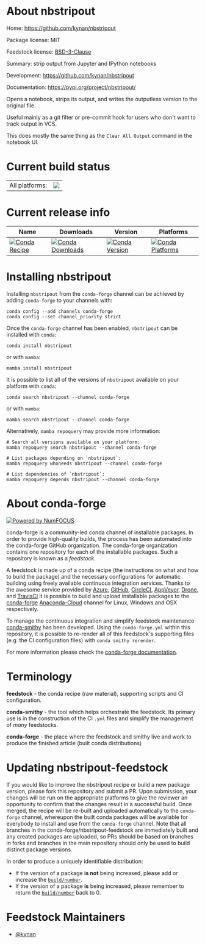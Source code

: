 About nbstripout
================

Home: https://github.com/kynan/nbstripout

Package license: MIT

Feedstock license: [BSD-3-Clause](https://github.com/conda-forge/nbstripout-feedstock/blob/main/LICENSE.txt)

Summary: strip output from Jupyter and IPython notebooks

Development: https://github.com/kynan/nbstripout

Documentation: https://pypi.org/project/nbstripout/

Opens a notebook, strips its output, and writes the outputless version to the
original file.

Useful mainly as a git filter or pre-commit hook for users who don't want to
track output in VCS.

This does mostly the same thing as the `Clear All Output` command in the
notebook UI.


Current build status
====================


<table><tr><td>All platforms:</td>
    <td>
      <a href="https://dev.azure.com/conda-forge/feedstock-builds/_build/latest?definitionId=5141&branchName=main">
        <img src="https://dev.azure.com/conda-forge/feedstock-builds/_apis/build/status/nbstripout-feedstock?branchName=main">
      </a>
    </td>
  </tr>
</table>

Current release info
====================

| Name | Downloads | Version | Platforms |
| --- | --- | --- | --- |
| [![Conda Recipe](https://img.shields.io/badge/recipe-nbstripout-green.svg)](https://anaconda.org/conda-forge/nbstripout) | [![Conda Downloads](https://img.shields.io/conda/dn/conda-forge/nbstripout.svg)](https://anaconda.org/conda-forge/nbstripout) | [![Conda Version](https://img.shields.io/conda/vn/conda-forge/nbstripout.svg)](https://anaconda.org/conda-forge/nbstripout) | [![Conda Platforms](https://img.shields.io/conda/pn/conda-forge/nbstripout.svg)](https://anaconda.org/conda-forge/nbstripout) |

Installing nbstripout
=====================

Installing `nbstripout` from the `conda-forge` channel can be achieved by adding `conda-forge` to your channels with:

```
conda config --add channels conda-forge
conda config --set channel_priority strict
```

Once the `conda-forge` channel has been enabled, `nbstripout` can be installed with `conda`:

```
conda install nbstripout
```

or with `mamba`:

```
mamba install nbstripout
```

It is possible to list all of the versions of `nbstripout` available on your platform with `conda`:

```
conda search nbstripout --channel conda-forge
```

or with `mamba`:

```
mamba search nbstripout --channel conda-forge
```

Alternatively, `mamba repoquery` may provide more information:

```
# Search all versions available on your platform:
mamba repoquery search nbstripout --channel conda-forge

# List packages depending on `nbstripout`:
mamba repoquery whoneeds nbstripout --channel conda-forge

# List dependencies of `nbstripout`:
mamba repoquery depends nbstripout --channel conda-forge
```


About conda-forge
=================

[![Powered by
NumFOCUS](https://img.shields.io/badge/powered%20by-NumFOCUS-orange.svg?style=flat&colorA=E1523D&colorB=007D8A)](https://numfocus.org)

conda-forge is a community-led conda channel of installable packages.
In order to provide high-quality builds, the process has been automated into the
conda-forge GitHub organization. The conda-forge organization contains one repository
for each of the installable packages. Such a repository is known as a *feedstock*.

A feedstock is made up of a conda recipe (the instructions on what and how to build
the package) and the necessary configurations for automatic building using freely
available continuous integration services. Thanks to the awesome service provided by
[Azure](https://azure.microsoft.com/en-us/services/devops/), [GitHub](https://github.com/),
[CircleCI](https://circleci.com/), [AppVeyor](https://www.appveyor.com/),
[Drone](https://cloud.drone.io/welcome), and [TravisCI](https://travis-ci.com/)
it is possible to build and upload installable packages to the
[conda-forge](https://anaconda.org/conda-forge) [Anaconda-Cloud](https://anaconda.org/)
channel for Linux, Windows and OSX respectively.

To manage the continuous integration and simplify feedstock maintenance
[conda-smithy](https://github.com/conda-forge/conda-smithy) has been developed.
Using the ``conda-forge.yml`` within this repository, it is possible to re-render all of
this feedstock's supporting files (e.g. the CI configuration files) with ``conda smithy rerender``.

For more information please check the [conda-forge documentation](https://conda-forge.org/docs/).

Terminology
===========

**feedstock** - the conda recipe (raw material), supporting scripts and CI configuration.

**conda-smithy** - the tool which helps orchestrate the feedstock.
                   Its primary use is in the construction of the CI ``.yml`` files
                   and simplify the management of *many* feedstocks.

**conda-forge** - the place where the feedstock and smithy live and work to
                  produce the finished article (built conda distributions)


Updating nbstripout-feedstock
=============================

If you would like to improve the nbstripout recipe or build a new
package version, please fork this repository and submit a PR. Upon submission,
your changes will be run on the appropriate platforms to give the reviewer an
opportunity to confirm that the changes result in a successful build. Once
merged, the recipe will be re-built and uploaded automatically to the
`conda-forge` channel, whereupon the built conda packages will be available for
everybody to install and use from the `conda-forge` channel.
Note that all branches in the conda-forge/nbstripout-feedstock are
immediately built and any created packages are uploaded, so PRs should be based
on branches in forks and branches in the main repository should only be used to
build distinct package versions.

In order to produce a uniquely identifiable distribution:
 * If the version of a package **is not** being increased, please add or increase
   the [``build/number``](https://docs.conda.io/projects/conda-build/en/latest/resources/define-metadata.html#build-number-and-string).
 * If the version of a package **is** being increased, please remember to return
   the [``build/number``](https://docs.conda.io/projects/conda-build/en/latest/resources/define-metadata.html#build-number-and-string)
   back to 0.

Feedstock Maintainers
=====================

* [@kynan](https://github.com/kynan/)

